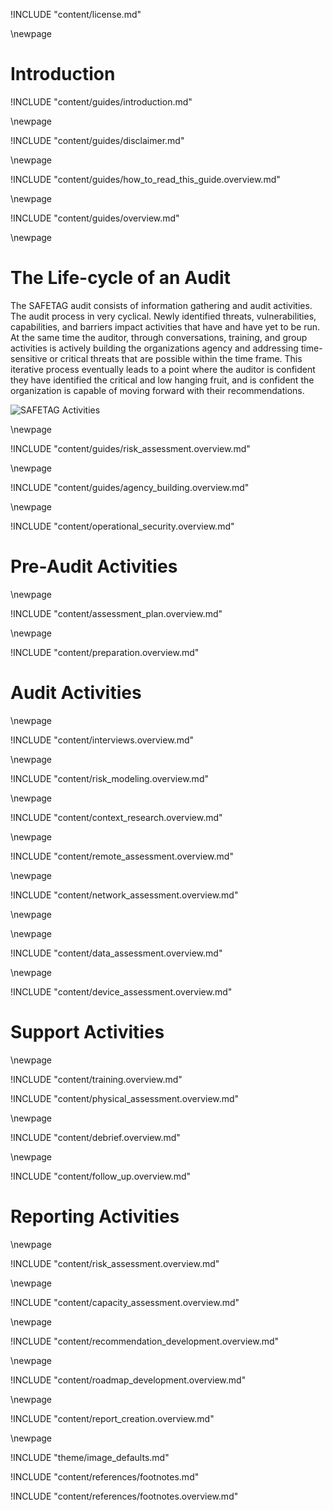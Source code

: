
<!-- License -->

!INCLUDE "content/license.md"

\newpage

<!-- Introduction -->

# Introduction

!INCLUDE "content/guides/introduction.md"

\newpage

!INCLUDE "content/guides/disclaimer.md"

\newpage

!INCLUDE "content/guides/how_to_read_this_guide.overview.md"

\newpage

<!-- Overview -->

!INCLUDE "content/guides/overview.md"

\newpage

# The Life-cycle of an Audit

The SAFETAG audit consists of information gathering and audit activities. The audit process in very cyclical. Newly identified threats, vulnerabilities, capabilities, and barriers impact activities that have and have yet to be run. At the same time the auditor, through conversations, training, and group activities is actively building the organizations agency and addressing time-sensitive or critical threats that are possible within the time frame. This iterative process eventually leads to a point where the auditor is confident they have identified the critical and low hanging fruit, and is confident the organization is capable of moving forward with their recommendations. 

![SAFETAG Activities](../../content/images/activities_flow.svg)

\newpage
<!-- Risk Modeling -->

!INCLUDE "content/guides/risk_assessment.overview.md"

\newpage
<!-- Agency Building -->

!INCLUDE "content/guides/agency_building.overview.md"

\newpage
<!-- Operational Security -->

!INCLUDE "content/operational_security.overview.md"

# Pre-Audit Activities

\newpage
<!-- Assessment Plan Development -->

!INCLUDE "content/assessment_plan.overview.md"

\newpage
<!-- Audit Preparation -->

!INCLUDE "content/preparation.overview.md"

# Audit Activities

\newpage
<!-- Interviews -->

!INCLUDE "content/interviews.overview.md"

\newpage
<!-- Risk Modeling -->

!INCLUDE "content/risk_modeling.overview.md"

\newpage
<!-- Contextual Research -->

!INCLUDE "content/context_research.overview.md"

\newpage
<!-- Remote Assessment -->

!INCLUDE "content/remote_assessment.overview.md"

\newpage
<!-- Network Assessment -->

!INCLUDE "content/network_assessment.overview.md"

\newpage
<!-- Vulnerability Scanning !INCLUDE "content/vulnerability_scanning.md" -->

\newpage
<!-- Data Assessment -->

!INCLUDE "content/data_assessment.overview.md"

\newpage
<!-- Device Assessment -->

!INCLUDE "content/device_assessment.overview.md"

# Support Activities

\newpage
<!-- Targeted Training -->
!INCLUDE "content/training.overview.md"

<!-- Physical Aspects of Digital Security -->
!INCLUDE "content/physical_assessment.overview.md"

\newpage
<!-- Debrief -->

!INCLUDE "content/debrief.overview.md"

\newpage
<!-- Follow Up -->

!INCLUDE "content/follow_up.overview.md"

# Reporting Activities

\newpage
<!-- Risk Assessment -->

!INCLUDE "content/risk_assessment.overview.md"

\newpage
<!-- Capacity Assessment -->

!INCLUDE "content/capacity_assessment.overview.md"

\newpage
<!-- Recommendation Development -->

!INCLUDE "content/recommendation_development.overview.md"

\newpage
<!-- Prioritization & Roadmap Development -->

!INCLUDE "content/roadmap_development.overview.md"

\newpage
<!-- Report Creation -->

!INCLUDE "content/report_creation.overview.md"

\newpage

<!-- Load Default Images -->
!INCLUDE "theme/image_defaults.md"

<!-- Load Footnotes -->
!INCLUDE "content/references/footnotes.md"

<!-- Update Footnotes for overview -->
!INCLUDE "content/references/footnotes.overview.md"
